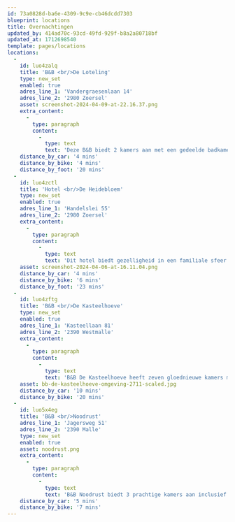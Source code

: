 ```yaml
---
id: 73a0828d-ba6e-4309-9c9e-cb46dcdd7303
blueprint: locations
title: Overnachtingen
updated_by: 414ad70c-93cd-49fd-929f-b8a2a80718bf
updated_at: 1712698540
template: pages/locations
locations:
  -
    id: luo4zalq
    title: 'B&B <br/>De Loteling'
    type: new_set
    enabled: true
    adres_line_1: 'Vandergraesenlaan 14'
    adres_line_2: '2980 Zoersel'
    asset: screenshot-2024-04-09-at-22.16.37.png
    extra_content:
      -
        type: paragraph
        content:
          -
            type: text
            text: 'Deze B&B biedt 2 kamers aan met een gedeelde badkamer. Op aanvraag kan er ook een finse sauna gebruikt worden.'
    distance_by_car: '4 mins'
    distance_by_bike: '4 mins'
    distance_by_foot: '20 mins'
  -
    id: luo4zctl
    title: 'Hotel <br/>De Heidebloem'
    type: new_set
    enabled: true
    adres_line_1: 'Handelslei 55'
    adres_line_2: '2980 Zoersel'
    extra_content:
      -
        type: paragraph
        content:
          -
            type: text
            text: 'Dit hotel biedt gezelligheid in een familiale sfeer met 17 kamers waarin alle comfort aanwezig is met de nodige luxe. Bovendien hebben ze een ruime parking en een groot terras en door de opwarming zijn al hun kamers nu ook voorzien van airco voor een zalig frisse nachtrust.'
    asset: screenshot-2024-04-06-at-16.11.04.png
    distance_by_car: '4 mins'
    distance_by_bike: '6 mins'
    distance_by_foot: '23 mins'
  -
    id: luo4zftg
    title: 'B&B <br/>De Kasteelhoeve'
    type: new_set
    enabled: true
    adres_line_1: 'Kasteellaan 81'
    adres_line_2: '2390 Westmalle'
    extra_content:
      -
        type: paragraph
        content:
          -
            type: text
            text: 'B&B De Kasteelhoeve heeft zeven gloednieuwe kamers met een eigentijds interieur. Houten vloeren en houten ingemaakte kasten geven onze kamers een warme uitstraling, terwijl grote raampartijen zorgen voor een overvloed aan natuurlijk licht. Elke kamer is voorzien van airco en geluidsisolatie.'
    asset: bb-de-kasteelhoeve-omgeving-2711-scaled.jpg
    distance_by_car: '10 mins'
    distance_by_bike: '20 mins'
  -
    id: luo5x4eg
    title: 'B&B <br/>Noodrust'
    adres_line_1: 'Jagersweg 51'
    adres_line_2: '2390 Malle'
    type: new_set
    enabled: true
    asset: noodrust.png
    extra_content:
      -
        type: paragraph
        content:
          -
            type: text
            text: 'B&B Noodrust biedt 3 prachtige kamers aan inclusief ontbijt.'
    distance_by_car: '5 mins'
    distance_by_bike: '7 mins'
---
```

